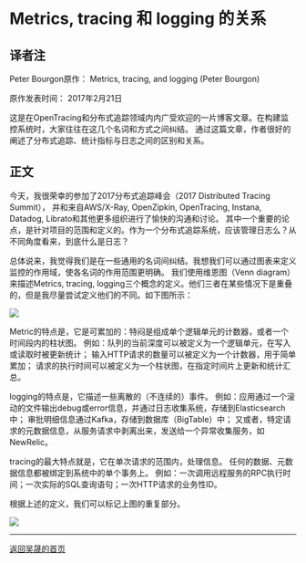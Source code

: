 # Metrics, tracing 和 logging 的关系

## 译者注
Peter Bourgon原作： Metrics, tracing, and logging (Peter Bourgon)

原作发表时间： 2017年2月21日

这是在OpenTracing和分布式追踪领域内内广受欢迎的一片博客文章。在构建监控系统时，大家往往在这几个名词和方式之间纠结。
通过这篇文章，作者很好的阐述了分布式追踪、统计指标与日志之间的区别和关系。

## 正文
今天，我很荣幸的参加了2017分布式追踪峰会（2017 Distributed Tracing Summit），
并和来自AWS/X-Ray, OpenZipkin, OpenTracing, Instana, Datadog, Librato和其他更多组织进行了愉快的沟通和讨论。
其中一个重要的论点，是针对项目的范围和定义的。作为一个分布式追踪系统，应该管理日志么？从不同角度看来，到底什么是日志？

总体说来，我觉得我们是在一些通用的名词间纠结。我想我们可以通过图表来定义监控的作用域，使各名词的作用范围更明确。
我们使用维恩图（Venn diagram）来描述Metrics, tracing, logging三个概念的定义。他们三者在某些情况下是重叠的，但是我尽量尝试定义他们的不同。如下图所示：

<img src="http://peter.bourgon.org/img/instrumentation/01.png"/>

Metric的特点是，它是可累加的：特闷是组成单个逻辑单元的计数器，或者一个时间段内的柱状图。
例如：队列的当前深度可以被定义为一个逻辑单元，在写入或读取时被更新统计；
输入HTTP请求的数量可以被定义为一个计数器，用于简单累加；
请求的执行时间可以被定义为一个柱状图，在指定时间片上更新和统计汇总。

logging的特点是，它描述一些离散的（不连续的）事件。
例如：应用通过一个滚动的文件输出debug或error信息，并通过日志收集系统，存储到Elasticsearch中；
审批明细信息通过Kafka，存储到数据库（BigTable）中；
又或者，特定请求的元数据信息，从服务请求中剥离出来，发送给一个异常收集服务，如NewRelic。


tracing的最大特点就是，它在单次请求的范围内，处理信息。
任何的数据、元数据信息都被绑定到系统中的单个事务上。
例如：一次调用远程服务的RPC执行时间；一次实际的SQL查询语句；一次HTTP请求的业务性ID。


根据上述的定义，我们可以标记上图的重复部分。

<img src="http://peter.bourgon.org/img/instrumentation/02.png"/>


___
[返回吴晟的首页](../../)
